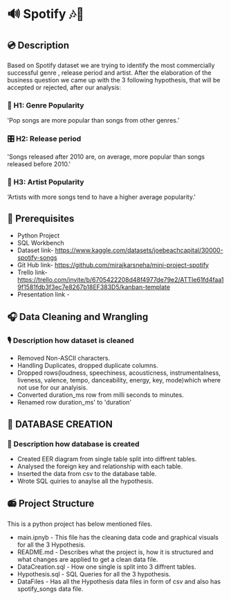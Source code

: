 # 🔊 Spotify 🎶🎼

## 💿 Description
Based on Spotify dataset we are trying to identify the most commercially successful genre , release period and artist. After the elaboration of the business question we came up with the 3 following hypothesis, that will be accepted or rejected, after our analysis:

### 🥁  H1: Genre Popularity
'Pop songs are more popular than songs from other genres.’

### 🎛  H2: Release period
'Songs released after 2010 are, on average, more popular than songs released before 2010.'

### 🎤  H3: Artist Popularity
‘Artists with more songs tend to have a higher average popularity.'

## 🎼 Prerequisites
- Python Project
- SQL Workbench
- Dataset link- https://www.kaggle.com/datasets/joebeachcapital/30000-spotify-songs
- Git Hub link- https://github.com/mirajkarsneha/mini-project-spotify
- Trello link- https://trello.com/invite/b/6705422208d48f4977de79e2/ATTIe61fd4faa19f1581fdb3f3ec7e8267b18EF383D5/kanban-template
- Presentation link - 

## 🎧 Data Cleaning and Wrangling
### 🎙️ Description how dataset is cleaned
- Removed Non-ASCII characters.
- Handling Duplicates, dropped duplicate columns.
- Dropped rows(loudness, speechiness, acousticness, instrumentalness, liveness, valence, tempo, danceability, energy, key, mode)which where not use for our analyisis.
- Converted duration_ms row from milli seconds to minutes.
- Renamed row duration_ms' to 'duration'
  
## 🎹 DATABASE CREATION
### 📝 Description how database is created
- Created EER diagram from single table split into diffrent tables.
- Analysed the foreign key and relationship with each table.
- Inserted the data from csv to the database table.
- Wrote SQL quiries to anaylse all the hypothesis.

## 📻 Project Structure
This is a python project has below mentioned files.
- main.ipnyb - This file has the cleaning data code and graphical visuals for all the 3 Hypothesis.
- README.md - Describes what the project is, how it is structured and what changes are applied to get a clean data file.
- DataCreation.sql - How one single is split into 3 diffrent tables.
- Hypothesis.sql - SQL Queries for all the 3 hypothesis.
- DataFiles - Has all the Hypothesis data files in form of csv and also has spotify_songs data file.
